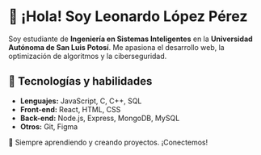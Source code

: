# 👋 ¡Hola! Soy Leonardo López Pérez  

Soy estudiante de **Ingeniería en Sistemas Inteligentes** en la **Universidad Autónoma de San Luis Potosí**. Me apasiona el desarrollo web, la optimización de algoritmos y la ciberseguridad.  

## 🚀 Tecnologías y habilidades  
- **Lenguajes:** JavaScript, C, C++, SQL  
- **Front-end:** React, HTML, CSS  
- **Back-end:** Node.js, Express, MongoDB, MySQL  
- **Otros:** Git, Figma  

🌱 Siempre aprendiendo y creando proyectos. ¡Conectemos!
